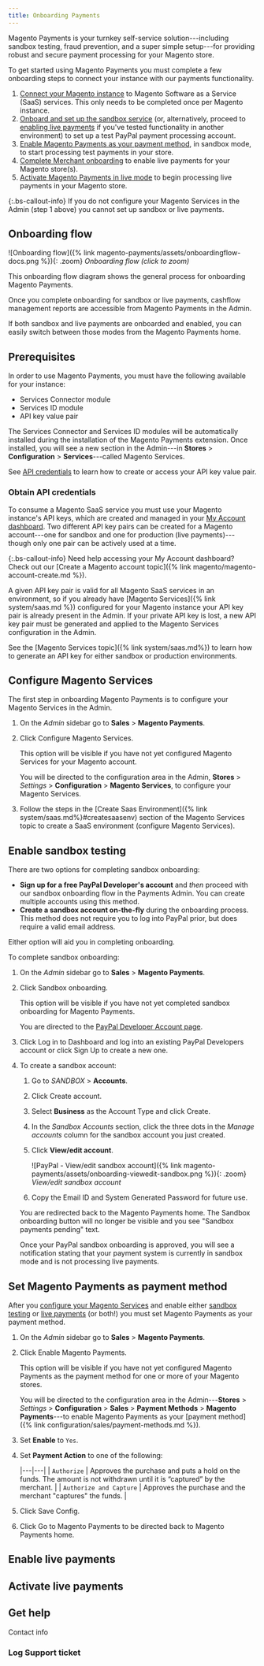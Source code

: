 ```yaml
---
title: Onboarding Payments
---
```


Magento Payments is your turnkey self-service solution---including sandbox testing, fraud prevention, and a super simple setup---for providing robust and secure payment processing for your Magento store.

To get started using Magento Payments you must complete a few onboarding steps to connect your instance with our payments functionality.

1. [Connect your Magento instance](#configure-magento-services) to Magento Software as a Service (SaaS) services. This only needs to be completed once per Magento instance.
1. [Onboard and set up the sandbox service](#enable-sandbox-testing) (or, alternatively, proceed to [enabling live payments](#enable-live-payments) if you've tested functionality in another environment) to set up a test PayPal payment processing account.
1. [Enable Magento Payments as your payment method](#set-magento-payments-as-payment-method), in sandbox mode, to start processing test payments in your store.
1. [Complete Merchant onboarding](#enable-live-payments) to enable live payments for your Magento store(s).
1. [Activate Magento Payments in live mode](#activate-live-payments) to begin processing live payments in your Magento store.

{:.bs-callout-info}
If you do not configure your Magento Services in the Admin (step 1 above) you cannot set up sandbox or live payments.

## Onboarding flow

![Onboarding flow]({% link magento-payments/assets/onboardingflow-docs.png %}){: .zoom}
_Onboarding flow (click to zoom)_

This onboarding flow diagram shows the general process for onboarding Magento Payments.

Once you complete onboarding for sandbox or live payments, cashflow management reports are accessible from Magento Payments in the Admin.

If both sandbox and live payments are onboarded and enabled, you can easily switch between those modes from the Magento Payments home.

## Prerequisites

In order to use Magento Payments, you must have the following available for your instance:

* Services Connector module
* Services ID module
* API key value pair

The Services Connector and Services ID modules will be automatically installed during the installation of the Magento Payments extension. Once installed, you will see a new section in the Admin---in **Stores** > **Configuration** > **Services**---called Magento Services.

See [API credentials](#obtain-api-credentials) to learn how to create or access your API key value pair.

### Obtain API credentials

To consume a Magento SaaS service you must use your Magento instance's API keys, which are created and managed in your [My Account dashboard](https://account.magento.com/customer/account/login). Two different API key pairs can be created for a Magento account---one for sandbox and one for production (live payments)---though only one pair can be actively used at a time.

{:.bs-callout-info}
Need help accessing your My Account dashboard? Check out our [Create a Magento account topic]({% link magento/magento-account-create.md %}).

A given API key pair is valid for all Magento SaaS services in an environment, so if you already have [Magento Services]({% link system/saas.md %}) configured for your Magento instance your API key pair is already present in the Admin. If your private API key is lost, a new API key pair must be generated and applied to the Magento Services configuration in the Admin.

See the [Magento Services topic]({% link system/saas.md%}) to learn how to generate an API key for either sandbox or production environments.

## Configure Magento Services

The first step in onboarding Magento Payments is to configure your Magento Services in the Admin.

1. On the _Admin_ sidebar go to **Sales** > **Magento Payments**.
1. Click <span class="btn">Configure Magento Services</span>.

   This option will be visible if you have not yet configured Magento Services for your Magento account.

   You will be directed to the configuration area in the Admin, **Stores** > _Settings_ > **Configuration** > **Magento Services**, to configure your Magento Services.

1. Follow the steps in the [Create Saas Environment]({% link system/saas.md%}#createsaasenv) section of the Magento Services topic to create a SaaS environment (configure Magento Services).

## Enable sandbox testing

There are two options for completing sandbox onboarding:

* **Sign up for a free PayPal Developer's account** and _then_ proceed with our sandbox onboarding flow in the Payments Admin. You can create multiple accounts using this method.
* **Create a sandbox account on-the-fly** during the onboarding process. This method does not require you to log into PayPal prior, but does require a valid email address.

Either option will aid you in completing onboarding.

To complete sandbox onboarding:

1. On the _Admin_ sidebar go to **Sales** > **Magento Payments**.
1. Click <span class="btn">Sandbox onboarding</span>.

   This option will be visible if you have not yet completed sandbox onboarding for Magento Payments.

   You are directed to the [PayPal Developer Account page](https://developer.paypal.com/developer/accounts/).

1. Click <span class="btn">Log in to Dashboard</span> and log into an existing PayPal Developers account or click <span class="btn">Sign Up</span> to create a new one.
1. To create a sandbox account:
   1. Go to _SANDBOX_ > **Accounts**.
   1. Click <span class="btn">Create account</span>.
   1. Select **Business** as the Account Type and click <span class="btn">Create</span>.
   1. In the _Sandbox Accounts_ section, click the three dots in the _Manage accounts_ column for the sandbox account you just created.
   1. Click **View/edit account**.

      ![PayPal - View/edit sandbox account]({% link magento-payments/assets/onboarding-viewedit-sandbox.png %}){: .zoom}
      _View/edit sandbox account_

   1. Copy the Email ID and System Generated Password for future use.

   You are redirected back to the Magento Payments home. The <span class="btn">Sandbox onboarding</span> button will no longer be visible and you see "Sandbox payments pending" text.

   Once your PayPal sandbox onboarding is approved, you will see a notification stating that your payment system is currently in sandbox mode and is not processing live payments.

## Set Magento Payments as payment method

After you [configure your Magento Services](#configure-magento-services) and enable either [sandbox testing](#enable-sandbox-testing) or [live payments](#enable-live-payments) (or both!) you must set Magento Payments as your payment method.

1. On the _Admin_ sidebar go to **Sales** > **Magento Payments**.
1. Click <span class="btn">Enable Magento Payments</span>.

   This option will be visible if you have not yet configured Magento Payments as the payment method for one or more of your Magento stores.

   You will be directed to the configuration area in the Admin---**Stores** > _Settings_ > **Configuration** > **Sales** > **Payment Methods** > **Magento Payments**---to enable Magento Payments as your [payment method]({% link configuration/sales/payment-methods.md %}).

1. Set **Enable** to `Yes`.
1. Set **Payment Action** to one of the following:

   |---|---|
   | `Authorize`  |  Approves the purchase and puts a hold on the funds. The amount is not withdrawn until it is “captured” by the merchant. |
   | `Authorize and Capture`  | Approves the purchase and the merchant "captures" the funds. |

1. Click <span class="btn">Save Config</span>.
1. Click <span class="btn">Go to Magento Payments</span> to be directed back to Magento Payments home.

## Enable live payments

## Activate live payments

## Get help

Contact info

### Log Support ticket